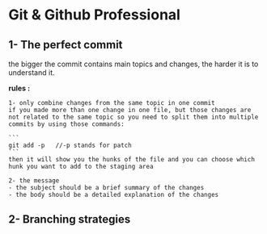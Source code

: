 # Git & Github Professional

## 1- The perfect commit

the bigger the commit contains main topics and changes, the harder it is to understand it.

**rules :**

    1- only combine changes from the same topic in one commit
    if you made more than one change in one file, but those changes are not related to the same topic so you need to split them into multiple commits by using those commands:

    ```
    git add -p   //-p stands for patch
    ```
    then it will show you the hunks of the file and you can choose which hunk you want to add to the staging area

    2- the message
    - the subject should be a brief summary of the changes
    - the body should be a detailed explanation of the changes

## 2- Branching strategies
